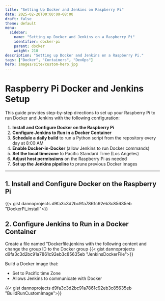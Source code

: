 ```yaml
---
title: "Setting Up Docker and Jenkins on Raspberry Pi"
date: 2025-02-20T00:00:00-08:00
draft: false
theme: default
menu:
  sidebar:
    name: "Setting up Docker and Jenkins on a Raspberry Pi"
    identifier: docker-pi
    parent: docker
    weight: 210
description: "Setting up Docker and Jenkins on a Raspberry Pi."
tags: ["Docker", "Containers", "DevOps"]
hero: images/site/custom-hero.jpg
---
```


# Raspberry Pi Docker and Jenkins Setup

This guide provides step-by-step directions to set up your Raspberry Pi to run Docker and Jenkins with the following configuration:

1. **Install and Configure Docker on the Raspberry Pi**
2. **Configure Jenkins to Run in a Docker Container** 
3. **Schedule a daily build** to run a Python script from the repository every day at 8:00 AM
4. **Enable Docker-in-Docker** (allow Jenkins to run Docker commands)
5. **Set the local timezone** to Pacific Standard Time (Los Angeles)
6. **Adjust host permissions** on the Raspberry Pi as needed
7. **Set up the Jenkins pipeline** to prune previous Docker images



---

## 1. Install and Configure Docker on the Raspberry Pi

{{< gist dannoprojects d9fa3c3d2bc91a7861c92eb3c85635eb "DockerPi_install">}}

## 2. Configure Jenkins to Run in a Docker Container
Create a file named "Dockerfile.jenkins with the following content and change the group ID to the Docker group
{{< gist dannoprojects d9fa3c3d2bc91a7861c92eb3c85635eb "JenkinsDockerFile">}}

Build a Docker image that:
* Set to Pacific time Zone
* Allows Jenkins to communicate with Docker

{{< gist dannoprojects d9fa3c3d2bc91a7861c92eb3c85635eb "BuildRunCustomImage">}}
